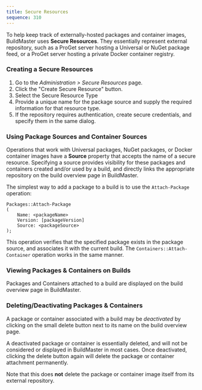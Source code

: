 ```yaml
---
title: Secure Resources
sequence: 310
---
```


To help keep track of externally-hosted packages and container images, BuildMaster uses **Secure Resources**. They essentially represent external repository, such as a ProGet server hosting a Universal or NuGet package feed, or a ProGet server hosting a private Docker container registry.

### Creating a Secure Resources

1. Go to the _Administration > Secure Resources_ page.
2. Click the "Create Secure Resource" button.
3. Select the Secure Resource Type
4. Provide a unique name for the package source and supply the required information for that resource type.
5. If the repository requires authentication, create secure credentials, and specify them in the same dialog.

### Using Package Sources and Container Sources

Operations that work with Universal packages, NuGet packages, or Docker container images have a **Source** property that accepts the name of a secure resource. Specifying a source provides visibility for these packages and containers created and/or used by a build, and directly links the appropriate repository on the build overview page in BuildMaster. 

The simplest way to add a package to a build is to use the `Attach-Package` operation:

```
Packages::Attach-Package
(
	Name: <packageName>
	Version: [packageVersion]
	Source: <packageSource>
);
```

This operation verifies that the specified package exists in the package source, and associates it with the current build. The `Containers::Attach-Container` operation works in the same manner.

### Viewing Packages & Containers on Builds

Packages and Containers attached to a build are displayed on the build overview page in BuildMaster.

### Deleting/Deactivating Packages & Containers

A package or container associated with a build may be *deactivated* by clicking on the small delete button next to its name on the build overview page. 

A deactivated package or container is essentially deleted, and will not be considered or displayed in BuildMaster in most cases. Once deactivated, clicking the delete button again will delete the package or container attachment permanently. 

Note that this does **not** delete the package or container image itself from its external repository.


